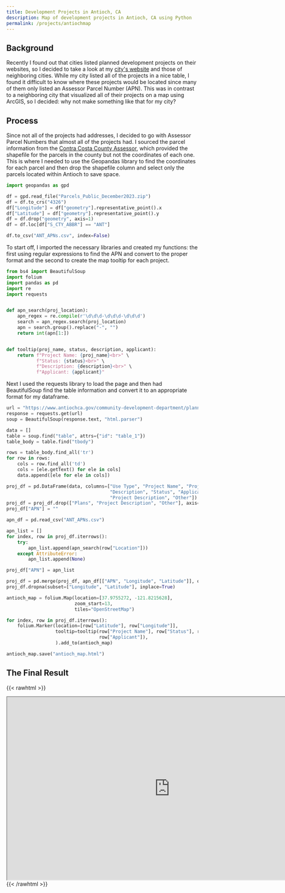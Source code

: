 ```yaml
---
title: Development Projects in Antioch, CA
description: Map of development projects in Antioch, CA using Python
permalink: /projects/antiochmap
---
```

## Background
Recently I found out that cities listed planned development projects on their websites, so I decided to take a look at my [city's website](https://www.antiochca.gov/community-development-department/planning-division/current-projects/) and those of neighboring cities. While my city listed all of the projects in a nice table, I found it difficult to know where these projects would be located since many of them only listed an Assessor Parcel Number (APN). This was in contrast to a neighboring city that visualized all of their projects on a map using ArcGIS, so I decided: why not make something like that for my city?
## Process
Since not all of the projects had addresses, I decided to go with Assessor Parcel Numbers that almost all of the projects had. I sourced the parcel information from the [Contra Costa County Assessor](https://www.contracosta.ca.gov/552/Maps-Property-Information), which provided the shapefile for the parcels in the county but not the coordinates of each one. This is where I needed to use the Geopandas library to find the coordinates for each parcel and then drop the shapefile column and select only the parcels located within Antioch to save space.
```python
import geopandas as gpd

df = gpd.read_file("Parcels_Public_December2023.zip")
df = df.to_crs("4326")
df["Longitude"] = df["geometry"].representative_point().x
df["Latitude"] = df["geometry"].representative_point().y
df = df.drop("geometry", axis=1)
df = df.loc[df["S_CTY_ABBR"] == "ANT"]

df.to_csv("ANT_APNs.csv", index=False)
```
To start off, I imported the necessary libraries and created my functions: the first using regular expressions to find the APN and convert to the proper format and the second to create the map tooltip for each project.
```python
from bs4 import BeautifulSoup
import folium
import pandas as pd
import re
import requests


def apn_search(proj_location):
    apn_regex = re.compile(r'\d\d\d-\d\d\d-\d\d\d')
    search = apn_regex.search(proj_location)
    apn = search.group().replace("-", "")
    return int(apn[1:])


def tooltip(proj_name, status, description, applicant):
    return f"Project Name: {proj_name}<br>" \
           f"Status: {status}<br>" \
           f"Description: {description}<br>" \
           f"Applicant: {applicant}"
```
Next I used the requests library to load the page and then had BeautifulSoup find the table information and convert it to an appropriate format for my dataframe.
```python
url = "https://www.antiochca.gov/community-development-department/planning-division/current-projects/"
response = requests.get(url)
soup = BeautifulSoup(response.text, "html.parser")

data = []
table = soup.find("table", attrs={"id": "table_1"})
table_body = table.find("tbody")

rows = table_body.find_all('tr')
for row in rows:
    cols = row.find_all('td')
    cols = [ele.getText() for ele in cols]
    data.append([ele for ele in cols])

proj_df = pd.DataFrame(data, columns=["Use Type", "Project Name", "Project Number", "Location",
                                      "Description", "Status", "Applicant", "Plans",
                                      "Project Description", "Other"])
proj_df = proj_df.drop(["Plans", "Project Description", "Other"], axis=1)
proj_df["APN"] = ""
```
```python
apn_df = pd.read_csv("ANT_APNs.csv")

apn_list = []
for index, row in proj_df.iterrows():
    try:
        apn_list.append(apn_search(row["Location"]))
    except AttributeError:
        apn_list.append(None)

proj_df["APN"] = apn_list

proj_df = pd.merge(proj_df, apn_df[["APN", "Longitude", "Latitude"]], on="APN", how="left")
proj_df.dropna(subset=["Longitude", "Latitude"], inplace=True)

antioch_map = folium.Map(location=[37.9755272, -121.8215628],
                         zoom_start=13,
                         tiles="OpenStreetMap")

for index, row in proj_df.iterrows():
    folium.Marker(location=[row["Latitude"], row["Longitude"]],
                  tooltip=tooltip(row["Project Name"], row["Status"], row["Description"],
                                  row["Applicant"]),
                  ).add_to(antioch_map)

antioch_map.save("antioch_map.html")
```
## The Final Result
{{< rawhtml >}}
<iframe src="https://rapg.me/projects/files/antioch_map.html"
 width="854" height="480"></iframe>
{{< /rawhtml >}}
